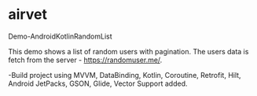 # airvet
Demo-AndroidKotlinRandomList

This demo shows a list of random users with pagination. The users data is fetch from the server - https://randomuser.me/.

-Build project using MVVM, DataBinding, Kotlin, Coroutine, Retrofit, Hilt, Android JetPacks, GSON, Glide, Vector Support added.
